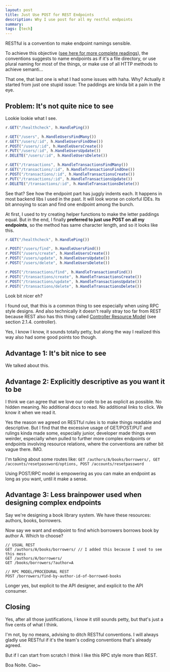 ```yaml
---
layout: post
title: Just Use POST for REST Endpoints
description: Why I use post for all my restful endpoints
summary:
tags: [tech]
---
```


RESTful is a convention to make endpoint namings sensible.

To achieve this objective ([see here for more complete readings](https://restfulapi.net/resource-naming/)), the conventions suggests to name endpoints
as if it's a file directory, or use plural naming for most of the things, or make use of all HTTP methods to achieve semanti...

That one, that last one is what I had some issues with haha. Why? Actually it started from just one stupid issue: The paddings are kinda bit a pain in the eye.

## Problem: It's not quite nice to see

Lookie lookie what I see.

```js
r.GET("/healthcheck", h.HandlePing())

r.GET("/users", h.HandleUsersFindMany())
r.GET("/users/:id", h.HandleUsersFindOne())
r.POST("/users/:id", h.HandleUsersCreate())
r.PUT("/users/:id", h.HandleUsersUpdate())
r.DELETE("/users/:id", h.HandleUsersDelete())

r.GET("/transactions", h.HandleTransactionsFindMany())
r.GET("/transactions/:id", h.HandleTransactionsFindOne())
r.POST("/transactions/:id", h.HandleTransactionsCreate())
r.PUT("/transactions/:id", h.HandleTransactionsUpdate())
r.DELETE("/transactions/:id", h.HandleTransactionsDelete())
```

See that? See how the endpoint part has juggly indents each. It happens in most backend libs I used in the past.
It will look worse on colorful IDEs. Its bit annoying to scan and find one endpoint among the bunch.

At first, I used to try creating helper functions to make the letter paddings equal. But in the end, I finally **preferred to just use POST on all my endpoints**, so the method has same character length, and so it looks like this.

```js
r.GET("/healthcheck", h.HandlePing())

r.POST("/users/find", h.HandleUsersFind())
r.POST("/users/create", h.HandleUsersCreate())
r.POST("/users/update", h.HandleUsersUpdate())
r.POST("/users/delete", h.HandleUsersDelete())

r.POST("/transactions/find", h.HandleTransactionsFind())
r.POST("/transactions/create", h.HandleTransactionsCreate())
r.POST("/transactions/update", h.HandleTransactionsUpdate())
r.POST("/transactions/delete", h.HandleTransactionsDelete())
```

Look bit nicer eh?

I found out, that this is a common thing to see especially when using RPC style designs. And also technically it doesn't really stray too far from REST because REST also has this thing called [Controller Resource Model](https://restfulapi.net/resource-naming/) (see section 2.1.4. controller).

Yes, I know I know, it sounds totally petty, but along the way I realized this way also had some good points too though.

## Advantage 1: It's bit nice to see

We talked about this.

## Advantage 2: Explicitly descriptive as you want it to be

I think we can agree that we love our code to be as explicit as possible.
No hidden meaning. No additional docs to read. No additional links to click.
We know it when we read it.

Yes the reason we agreed on RESTful rules is to make things readable and descriptive. But I find that the excessive usage of GET/POST/PUT and rulings kinda made some, especially junior, developer made things even weirder, especially when pulled to further more complex endpoints or endpoints involving resource relations, where the conventions are rather bit vague there. IMO.

I'm talking about some routes like: `GET /authors/A/books/borrowers/, GET /accounts/resetpassword/options, POST /accounts/resetpassword`

Using POST/RPC model is empowering as you can make an endpoint as long as you want, until it make a sense.

## Advantage 3: Less brainpower used when designing complex endpoints

Say we're designing a book library system. We have these resources: authors, books, borrowers.

Now say we want and endpoint to find which borrowers borrows book by author A. Which to choose?

```
// USUAL REST
GET /authors/A/books/borrowers/ // I added this because I used to see this mess
GET /authors/A/borrowers/
GET /books/borrowers/?author=A

// RPC MODEL/PROCEDURAL REST
POST /borrowers/find-by-author-id-of-borrowed-books
```

Longer yes, but explicit to the API designer, and explicit to the API consumer.

## Closing

Yes, after all those justifications, I know it still sounds petty, but that's just a five cents of what I think.

I'm not, by no means, advising to ditch RESTful conventions. I will always gladly use RESTful if it's the team's coding conventions that's already agreed.

But if I can start from scratch I think I like this RPC style more than REST.

Boa Noite. Ciao~
